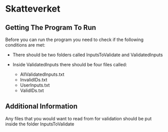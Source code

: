 # Skatteverket

## Getting The Program To Run

Before you can run the program you need to check if the following conditions are met:

- There should be two folders called InputsToValidate and ValidatedInputs

- Inside ValidatedInputs there should be four files called:

  - AllValidatedInputs.txt
  - InvalidIDs.txt
  - UserInputs.txt
  - ValidIDs.txt

## Additional Information

Any files that you would want to read from for validation should be put inside the folder InputsToValidate
